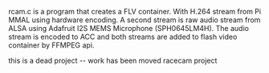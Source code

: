 rcam.c is a program that creates a FLV container. With H.264 stream from Pi MMAL using hardware encoding. A second stream is raw audio stream from ALSA using Adafruit I2S MEMS Microphone (SPH0645LM4H).  The audio stream is encoded to ACC and both streams are added to flash video container by FFMPEG api.

this is a dead project -- work has been moved racecam project
